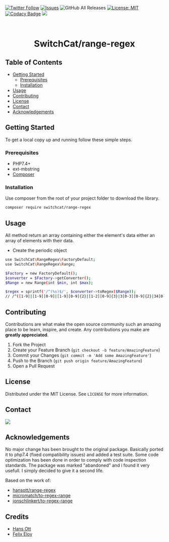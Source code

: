 <!-- PROJECT SHIELDS -->
[![Twitter Follow](https://img.shields.io/twitter/follow/SwitchcatA?style=social)](https://twitter.com/SwitchcatA)
[![Issues](https://img.shields.io/github/issues/SwitchCat/range-regex.svg?style=flat-square)](https://github.com/SwitchCat/range-regex/issues)
![GitHub All Releases](https://img.shields.io/github/downloads/SwitchCat/range-regex/total?logo=GitHub)
[![License: MIT](https://img.shields.io/badge/License-MIT-yellow.svg)](https://opensource.org/licenses/MIT)
[![Codacy Badge](https://api.codacy.com/project/badge/Grade/73d45acfd5e84452939d50c4d617680f)](https://app.codacy.com/gh/SwitchCat/range-regex?utm_source=github.com&utm_medium=referral&utm_content=SwitchCat/range-regex&utm_campaign=Badge_Grade)
<img src="https://img.shields.io/static/v1?label=SwitchCat&message=Framework&color=ff7701&style=flat-square" />

<br>
<p align="center">
  <h1 align="center">SwitchCat/range-regex</h1>
</p>

<!-- TABLE OF CONTENTS -->
## Table of Contents

* [Getting Started](#getting-started)
  * [Prerequisites](#prerequisites)
  * [Installation](#installation)
* [Usage](#usage)
* [Contributing](#contributing)
* [License](#license)
* [Contact](#contact)
* [Acknowledgements](#acknowledgements)

<!-- GETTING STARTED -->
## Getting Started

To get a local copy up and running follow these simple steps.

<!-- PREREQUISITES -->
### Prerequisites

* PHP7.4+
* ext-mbstring
* [Composer](https://getcomposer.org/)

<!-- INSTALLATION -->
### Installation

Use composer from the root of your project folder to download the library.
```sh
composer require switchcat/range-regex
```

<!-- USAGE EXAMPLES -->
## Usage

<p>All method return an array containing either the element's data either an array of elements with their data.</p>

* Create the periodic object
```sh
use SwitchCat\RangeRegex\FactoryDefault;
use SwitchCat\RangeRegex\Range;

$Factory = new FactoryDefault();
$converter = $Factory->getConverter();
$Range = new Range(int $min, int $max);

$regex = sprintf('/^(%s)$/', $converter->toRegex($Range));
// /^([1-9]|[1-9][0-9]|[1-9][0-9]{2}|[1-2][0-9]{3}|3[0-3][0-9]{2}|34[0-4][0-9]|345[0-6])$/
```

<!-- CONTRIBUTING -->
## Contributing

Contributions are what make the open source community such an amazing place to be learn, inspire, and create. Any contributions you make are **greatly appreciated**.

1. Fork the Project
2. Create your Feature Branch (`git checkout -b feature/AmazingFeature`)
3. Commit your Changes (`git commit -m 'Add some AmazingFeature'`)
4. Push to the Branch (`git push origin feature/AmazingFeature`)
5. Open a Pull Request

<!-- LICENSE -->
## License

Distributed under the MIT License. See `LICENSE` for more information.

<!-- CONTACT -->
## Contact

<a href="https://switchcat.agency" ><img src="https://img.shields.io/static/v1?label=SwitchCat&message=Agency&color=ff7701&style=for-the-badge" /></a>

<!-- ACKNOWLEDGEMENTS -->
## Acknowledgements 

No major change has been brought to the original package. Basically ported it to php7.4 (fixed compatibility issues) and added a test suite. Some code optimization has been done in order to comply with code inspection standards. 
The package was marked "abandoned" and i found it very usefull. I simply decided to give it a second life.

Based on the work of:

- <a href="https://github.com/hansott/range-regex" >hansott/range-regex</a> 
- <a href="https://github.com/micromatch/to-regex-range" >micromatch/to-regex-range</a>
- <a href="https://github.com/jonschlinkert/to-regex-range" >jonschlinkert/to-regex-range</a>

## Credits

- <a href="https://github.com/hansott" >Hans Ott</a>
- <a href="https://github.com/switchcat" >Felix Eloy</a>
